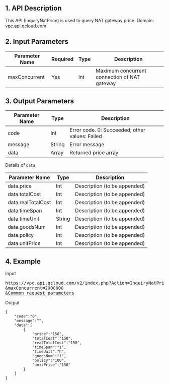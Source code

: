 ## 1. API Description
This API (InquiryNatPrice) is used to query NAT gateway price.
Domain: vpc.api.qcloud.com


## 2. Input Parameters
| Parameter Name | Required  | Type | Description |
|---------|---------|---------|---------|
| maxConcurrent | Yes | Int | Maximum concurrent connection of NAT gateway |


## 3. Output Parameters
| Parameter Name | Type | Description |
|---------|---------|---------|
| code | Int | Error code. 0: Succeeded; other values: Failed |
| message | String | Error message |
| data | Array | Returned price array |

Details of `data`

| Parameter Name | Type | Description |
|---------|---------|---------|
| data.price | Int | Description (to be appended) | 
| data.totalCost | Int | Description (to be appended) | 
| data.realTotalCost | Int | Description (to be appended) | 
| data.timeSpan | Int | Description (to be appended) | 
| data.timeUnit | String | Description (to be appended) | 
| data.goodsNum | Int | Description (to be appended) | 
| data.policy | Int | Description (to be appended) | 
| data.unitPrice | Int | Description (to be appended) | 


## 4. Example
Input
<pre>
https://vpc.api.qcloud.com/v2/index.php?Action=InquiryNatPrice
&maxConcurrent=2000000
&<a href="https://cloud.tencent.com/doc/api/229/6976">Common request parameters</a>
</pre>
Output
```
{
    "code":"0",
    "message":"",
    "data":[
        {
            "price":"150",
            "totalCost":"150",
            "realTotalCost":"150",
            "timeSpan":"1",
            "timeUnit":"h",
            "goodsNum":"1",
            "policy":"100",
            "unitPrice":"150"
        }
    ]
}
```


